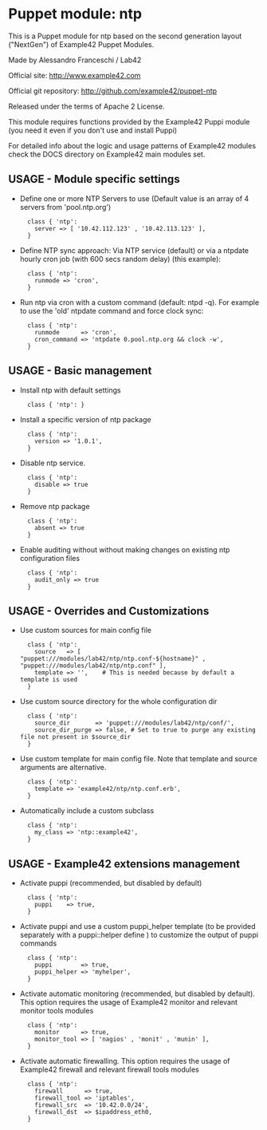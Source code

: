 # Puppet module: ntp

This is a Puppet module for ntp based on the second generation layout ("NextGen") of Example42 Puppet Modules.

Made by Alessandro Franceschi / Lab42

Official site: http://www.example42.com

Official git repository: http://github.com/example42/puppet-ntp

Released under the terms of Apache 2 License.

This module requires functions provided by the Example42 Puppi module (you need it even if you don't use and install Puppi)

For detailed info about the logic and usage patterns of Example42 modules check the DOCS directory on Example42 main modules set.


## USAGE - Module specific settings

* Define one or more NTP Servers to use (Default value is an array of 4 servers from 'pool.ntp.org')

        class { 'ntp':
          server => [ '10.42.112.123' , '10.42.113.123' ],
        }

* Define NTP sync approach: Via NTP service (default) or via a ntpdate hourly cron job (with 600 secs random delay) (this example):

        class { 'ntp':
          runmode => 'cron',
        }

* Run ntp via cron with a custom command (default: ntpd -q). For example to use the 'old' ntpdate command and force clock sync:

        class { 'ntp':
          runmode      => 'cron',
          cron_command => 'ntpdate 0.pool.ntp.org && clock -w',
        }

## USAGE - Basic management

* Install ntp with default settings

        class { 'ntp': }

* Install a specific version of ntp package

        class { 'ntp':
          version => '1.0.1',
        }

* Disable ntp service.

        class { 'ntp':
          disable => true
        }

* Remove ntp package

        class { 'ntp':
          absent => true
        }

* Enable auditing without without making changes on existing ntp configuration files

        class { 'ntp':
          audit_only => true
        }


## USAGE - Overrides and Customizations
* Use custom sources for main config file 

        class { 'ntp':
          source   => [ "puppet:///modules/lab42/ntp/ntp.conf-${hostname}" , "puppet:///modules/lab42/ntp/ntp.conf" ], 
          template => '',    # This is needed because by default a template is used
        }


* Use custom source directory for the whole configuration dir

        class { 'ntp':
          source_dir       => 'puppet:///modules/lab42/ntp/conf/',
          source_dir_purge => false, # Set to true to purge any existing file not present in $source_dir
        }

* Use custom template for main config file. Note that template and source arguments are alternative. 

        class { 'ntp':
          template => 'example42/ntp/ntp.conf.erb',
        }

* Automatically include a custom subclass

        class { 'ntp':
          my_class => 'ntp::example42',
        }


## USAGE - Example42 extensions management 
* Activate puppi (recommended, but disabled by default)

        class { 'ntp':
          puppi    => true,
        }

* Activate puppi and use a custom puppi_helper template (to be provided separately with a puppi::helper define ) to customize the output of puppi commands 

        class { 'ntp':
          puppi        => true,
          puppi_helper => 'myhelper', 
        }

* Activate automatic monitoring (recommended, but disabled by default). This option requires the usage of Example42 monitor and relevant monitor tools modules

        class { 'ntp':
          monitor      => true,
          monitor_tool => [ 'nagios' , 'monit' , 'munin' ],
        }

* Activate automatic firewalling. This option requires the usage of Example42 firewall and relevant firewall tools modules

        class { 'ntp':       
          firewall      => true,
          firewall_tool => 'iptables',
          firewall_src  => '10.42.0.0/24',
          firewall_dst  => $ipaddress_eth0,
        }

